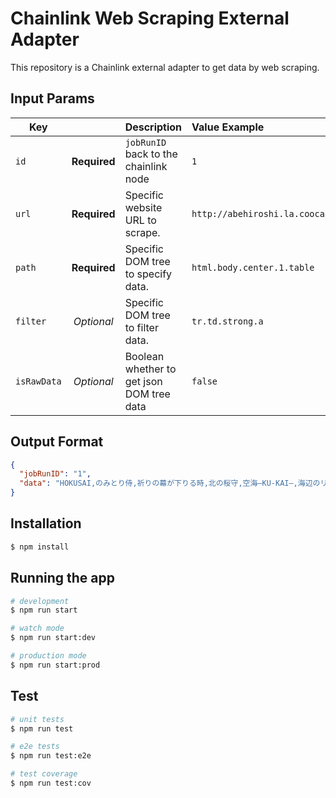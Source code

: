 # Chainlink Web Scraping External Adapter
This repository is a Chainlink external adapter to get data by web scraping.

## Input Params

| Key      |               | Description | Value Example |
|---------------|:-------------:|------------- |:---------|
| `id`     | **Required**  | `jobRunID` back to the chainlink node | `1` |
| `url`  | **Required**  | Specific website URL to scrape. | `http://abehiroshi.la.coocan.jp/movie/eiga.htm` |
| `path`  | **Required**  | Specific DOM tree to specify data. | `html.body.center.1.table` |
| `filter` | *Optional* | Specific DOM tree to filter data. | `tr.td.strong.a` |
| `isRawData`  | *Optional*  | Boolean whether to get json DOM tree data | `false` | 


## Output Format

```json
{
  "jobRunID": "1",
  "data": "HOKUSAI,のみとり侍,祈りの幕が下りる時,北の桜守,空海―KU-KAI―,海辺のリア,恋妻家宮本,疾風ロンド,海よりもまだ深く,「エヴェレスト 神々の山嶺」,カラスの親指,麒麟の翼,チョコレート・ファイター,ジェネラル・ルージュの凱旋,青い鳥,チーム・バチスタの栄光,魍魎の匣,大帝の剣,「雨鱒の川」,「プラトニックセックス」"
}
```

## Installation

```bash
$ npm install
```

## Running the app

```bash
# development
$ npm run start

# watch mode
$ npm run start:dev

# production mode
$ npm run start:prod
```

## Test

```bash
# unit tests
$ npm run test

# e2e tests
$ npm run test:e2e

# test coverage
$ npm run test:cov
```
